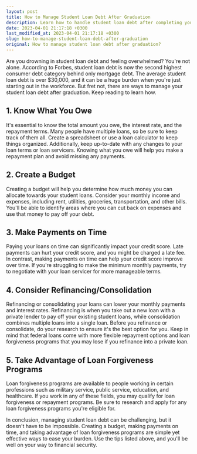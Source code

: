 ```yaml
---
layout: post
title: How to Manage Student Loan Debt After Graduation
description: Learn how to handle student loan debt after completing your studies and ease your burden. Our financial advice will help you manage your finances better!
date: 2023-04-01 21:17:18 +0300
last_modified_at: 2023-04-01 21:17:18 +0300
slug: how-to-manage-student-loan-debt-after-graduation
original: How to manage student loan debt after graduation?
---
```

Are you drowning in student loan debt and feeling overwhelmed? You're not alone. According to Forbes, student loan debt is now the second highest consumer debt category behind only mortgage debt. The average student loan debt is over $30,000, and it can be a huge burden when you're just starting out in the workforce. But fret not, there are ways to manage your student loan debt after graduation. Keep reading to learn how.

## 1. Know What You Owe

It's essential to know the total amount you owe, the interest rate, and the repayment terms. Many people have multiple loans, so be sure to keep track of them all. Create a spreadsheet or use a loan calculator to keep things organized. Additionally, keep up-to-date with any changes to your loan terms or loan servicers. Knowing what you owe will help you make a repayment plan and avoid missing any payments.

## 2. Create a Budget

Creating a budget will help you determine how much money you can allocate towards your student loans. Consider your monthly income and expenses, including rent, utilities, groceries, transportation, and other bills. You'll be able to identify areas where you can cut back on expenses and use that money to pay off your debt.

## 3. Make Payments on Time

Paying your loans on time can significantly impact your credit score. Late payments can hurt your credit score, and you might be charged a late fee. In contrast, making payments on time can help your credit score improve over time. If you're struggling to make the minimum monthly payments, try to negotiate with your loan servicer for more manageable terms.

## 4. Consider Refinancing/Consolidation

Refinancing or consolidating your loans can lower your monthly payments and interest rates. Refinancing is when you take out a new loan with a private lender to pay off your existing student loans, while consolidation combines multiple loans into a single loan. Before you refinance or consolidate, do your research to ensure it's the best option for you. Keep in mind that federal loans come with more flexible repayment options and loan forgiveness programs that you may lose if you refinance into a private loan.

## 5. Take Advantage of Loan Forgiveness Programs

Loan forgiveness programs are available to people working in certain professions such as military service, public service, education, and healthcare. If you work in any of these fields, you may qualify for loan forgiveness or repayment programs. Be sure to research and apply for any loan forgiveness programs you're eligible for.

In conclusion, managing student loan debt can be challenging, but it doesn't have to be impossible. Creating a budget, making payments on time, and taking advantage of loan forgiveness programs are simple yet effective ways to ease your burden. Use the tips listed above, and you'll be well on your way to financial security.